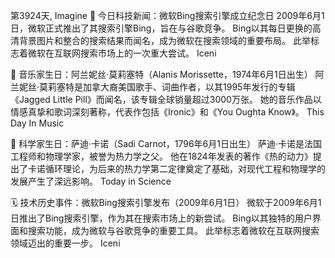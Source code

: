 第3924天, Imagine 🎉 今日科技新闻：微软Bing搜索引擎成立纪念日
2009年6月1日，微软正式推出了其搜索引擎Bing，旨在与谷歌竞争。 Bing以其每日更换的高清背景图片和整合的搜索结果而闻名，成为微软在搜索领域的重要布局。 此举标志着微软在互联网搜索市场上的一次重大尝试。 
Iceni

🎂 音乐家生日：阿兰妮丝·莫莉塞特（Alanis Morissette，1974年6月1日出生）
阿兰妮丝·莫莉塞特是加拿大裔美国歌手、词曲作者，以其1995年发行的专辑《Jagged Little Pill》而闻名，该专辑全球销量超过3000万张。 她的音乐作品以情感真挚和歌词深刻著称，代表作包括《Ironic》和《You Oughta Know》。 
This Day In Music

🧠 科学家生日：萨迪·卡诺（Sadi Carnot，1796年6月1日出生）
萨迪·卡诺是法国工程师和物理学家，被誉为热力学之父。 他在1824年发表的著作《热的动力》提出了卡诺循环理论，为后来的热力学第二定律奠定了基础，对现代工程和物理学的发展产生了深远影响。 
Today in Science

🗓️ 技术历史事件：微软Bing搜索引擎发布（2009年6月1日）
微软于2009年6月1日推出了Bing搜索引擎，作为其在搜索市场上的新尝试。 Bing以其独特的用户界面和搜索功能，成为微软与谷歌竞争的重要工具。 此举标志着微软在互联网搜索领域迈出的重要一步。 
Iceni